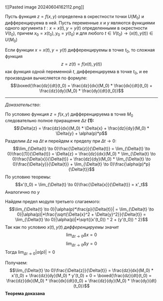 ![[Pasted image 20240604162112.png]]

Пусть функция $z = f(x,y)$ определена в окрестности точки $U(M_0)$ и дифференцируема в ней. Пусть переменные $x$ и $y$ являются функциями одного аргумента $t: x = x(t), y = y(t)$ определенными в окрестности $V(t_0)$, причем $x_0 = x(t_0), y_0 = y(t_0)$ и для любого $t \in V(t_0) \to (x(t), y(t)) \in U(M_0)$ 

Если функции $x = x(t), y = y(t)$ дифференцируемы в точке $t_0$, то сложная функция $$z = z(t) = f(x(t), y(t))$$как функция одной переменной $t$, дифференцируема в точке $t_0$, и ее производная вычисляется по формуле: $$\boxed{\frac{dz}{dt}(t_0) = \frac{dz}{dx}(M_0) * \frac{dx}{dt}(t_0) + \frac{dz}{dy}(M_0) * \frac{dy}{dt}(t_0)}$$

---
*Доказательство*:

По условию функция $z = f(x,y)$ дифференцируема в точке $M_0$ следовательно полное приращение $\Delta{z}$ **(1):** 
$$\Delta{z} = \frac{dz}{dx}(M_0) * \Delta{x} + \frac{dz}{dy}(M_0) * \Delta{y} + \alpha(p)*p$$Разделим $\Delta{z}$ на $\Delta{t}$ и перейдем к пределу при $\Delta{t} \to 0$: $$\lim_{\Delta{t} \to 0}\frac{\Delta{z}}{\Delta{t}} = \lim_{\Delta{t} \to 0}\frac{(1)}{\Delta{t}} = \Delta{z} = \frac{dz}{dx}(M_0) * \lim_{\Delta{t} \to 0}\frac{\Delta{x}}{\Delta{t}} + \frac{dz}{dy}(M_0) * \lim_{\Delta{t} \to 0}\frac{\Delta{y}}{\Delta{t}} + \lim_{\Delta{t} \to 0}\frac{\alpha(p)*p}{\Delta{t}}$$
По условию теоремы: $$x'(t_0) = \lim_{\Delta{t} \to 0}\frac{\Delta{x}}{\Delta{t}} = x'_t$$Аналогично по $y$

Найдем предел модуля третьего слагаемого: $$\lim_{\Delta{t} \to 0}|\alpha(p)*\frac{p}{\Delta{t}}| = \lim_{\Delta{t} \to 0}|\alpha(p)|*\frac{\sqrt{\Delta{x}^2 + \Delta{y}^2}}{\Delta{t}} = \lim_{\Delta{t} \to 0}|\alpha(p)|*\sqrt{(x'(t_0)) ^ 2 + (y'(t_0)) ^ 2}$$
Так как по условию $x(t), y(t)$ *дифференцируемы* значит $$\lim_{\Delta{t} \to 0}{\Delta{x}} = 0$$$$\lim_{\Delta{t} \to 0}{\Delta{y}} = 0$$
Тогда $\lim_{\Delta{t} \to 0}|\alpha(p)| = 0$

Получаем: $$\lim_{\Delta{t} \to 0}\frac{\Delta{z}}{\Delta{t}} = \frac{dz}{dx}(M_0) * x'(t_0) + \frac{dz}{dy}(M_0) * y'(t_0) + 0 = \boxed{\frac{dz}{dt}(t_0) = \frac{dz}{dx}(M_0) * \frac{dx}{dt}(t_0) + \frac{dz}{dy}(M_0) * \frac{dy}{dt}(t_0)}$$
**Теорема доказана**
